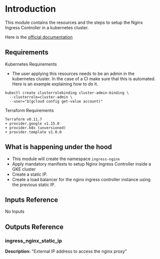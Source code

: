 # Introduction

This module contains the resources and the steps to setup the Nginx Ingress Controller
in a kubernetes cluster.

Here is the [official documentation](https://kubernetes.github.io/ingress-nginx/)

## Requirements

Kubernetes Requirements 
- The user applying this resources needs to be an admin in the kubernetes
  cluster. In the case of a CI make sure that this is automated. Here is an
example explaining how to do it.
```
kubectl create clusterrolebinding cluster-admin-binding \
  --clusterrole=cluster-admin \
  --user="$(gcloud config get-value account)"
```

Terraform Requirements
```
Terraform v0.11.7
+ provider.google v1.15.0
+ provider.k8s (unversioned)
+ provider.template v1.0.0
```

## What is happening under the hood 

- This module will create the namespace `ingress-nginx`
- Apply mandatory manifests to setup Nginx Ingress Controller inside a GKE
  cluster
- Create a static IP.
- Create a load balancer for the nginx ingress controller instance using the
  previous static IP.

## Inputs Reference

No Inputs

## Outputs Reference

### ingress_nginx_static_ip 
**Description:** "External IP address to access the nginx proxy"
